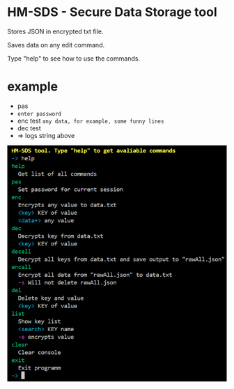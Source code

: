 # HM-SDS - Secure Data Storage tool

Stores JSON in encrypted txt file.

Saves data on any edit command.

Type "help" to see how to use the commands.

# example
- pas
- `enter password`
- enc test `any data, for example, some funny lines`
- dec test
- => logs string above

<img src="https://github.com/happy-mama/HM-SDS/blob/main/image.png?raw=true" />
